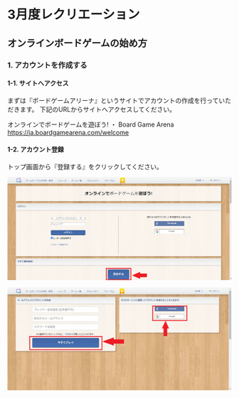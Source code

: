 # 3月度レクリエーション

## オンラインボードゲームの始め方

### 1. アカウントを作成する

#### 1-1. サイトへアクセス

まずは『ボードゲームアリーナ』というサイトでアカウントの作成を行っていただきます。
下記のURLからサイトへアクセスしてください。

オンラインでボードゲームを遊ぼう! ・ Board Game Arena
https://ja.boardgamearena.com/welcome

#### 1-2. アカウント登録

トップ画面から『登録する』をクリックしてください。

![](./go-to-register-screen-button.png)

![](./register-button.png)



